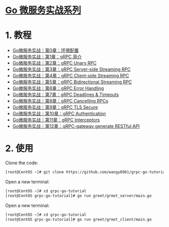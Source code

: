 # [Go 微服务实战系列](https://madmalls.com/blog/category/go-microservices/)


# 1. 教程

- [Go微服务实战｜第0章：环境配置](https://madmalls.com/blog/post/grpc-setup-go-dependencies/)
- [Go微服务实战｜第1章：gRPC 简介](https://madmalls.com/blog/post/what-is-grpc/)
- [Go微服务实战｜第2章：gRPC Unary RPC](https://madmalls.com/blog/post/grpc-unary-rpc/)
- [Go微服务实战｜第3章：gRPC Server-side Streaming RPC](https://madmalls.com/blog/post/grpc-server-streaming-rpc/)
- [Go微服务实战｜第4章：gRPC Client-side Streaming RPC](https://madmalls.com/blog/post/grpc-client-streaming-rpc/)
- [Go微服务实战｜第5章：gRPC Bidirectional Streaming RPC](https://madmalls.com/blog/post/grpc-bidirectional-streaming-rpc/)
- [Go微服务实战｜第6章：gRPC Error Handling](https://madmalls.com/blog/post/grpc-error-handling/)
- [Go微服务实战｜第7章：gRPC Deadlines & Timeouts](https://madmalls.com/blog/post/grpc-deadline/)
- [Go微服务实战｜第8章：gRPC Cancelling RPCs](https://madmalls.com/blog/post/grpc-cancel/)
- [Go微服务实战｜第9章：gRPC TLS Secure](https://madmalls.com/blog/post/grpc-enable-tls/)
- [Go微服务实战｜第10章：gRPC Authentication](https://madmalls.com/blog/post/grpc-authentication/)
- [Go微服务实战｜第11章：gRPC Interceptors](https://madmalls.com/blog/post/grpc-interceptors/)
- [Go微服务实战｜第12章：gRPC-gateway generate RESTful API](https://madmalls.com/blog/post/grpc-gateway-generate-restfull-api/)


# 2. 使用

Clone the code:

```bash
[root@CentOS ~]# git clone https://github.com/wangy8961/grpc-go-tutorial.git
```

Open a new terminal:

```bash
[root@CentOS ~]# cd grpc-go-tutorial
[root@CentOS grpc-go-tutorial]# go run greet/greet_server/main.go
```

Open a new terminal:

```bash
[root@CentOS ~]# cd grpc-go-tutorial
[root@CentOS grpc-go-tutorial]# go run greet/greet_client/main.go
```
